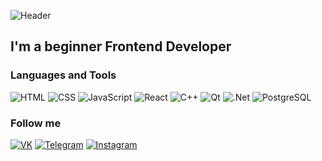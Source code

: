 ![Header]([https://github.com/saitovmarat/saitovmarat/blob/main/assets/238355349-7d484dc9-68a9-4ee6-a767-aea59035c12d.gif](https://github.com/saitovmarat/saitovmarat/blob/main/assets/212749447-bfb7e725-6987-49d9-ae85-2015e3e7cc41.gif))

## I'm a beginner Frontend Developer

### Languages and Tools
![HTML](https://img.shields.io/badge/-HTML-090909?style=for-the-badge&logo=html5&logoColor=E34F26)
![CSS](https://img.shields.io/badge/-CSS-090909?style=for-the-badge&logo=css3&logoColor=1572B6)
![JavaScript](https://img.shields.io/badge/-JavaScript-090909?style=for-the-badge&logo=javascript&logoColor=F7DF1E)
![React](https://img.shields.io/badge/-React-090909?style=for-the-badge&logo=react&logoColor=61DAFB)
![C++](https://img.shields.io/badge/-C++-090909?style=for-the-badge&logo=cplusplus&logoColor=00599C)
![Qt](https://img.shields.io/badge/-Qt-090909?style=for-the-badge&logo=qt&logoColor=41CD52)
![.Net](https://img.shields.io/badge/-Framework-090909?style=for-the-badge&logo=dotnet&logoColor=512BD4)
![PostgreSQL](https://img.shields.io/badge/-SQL-090909?style=for-the-badge&logo=postgresql&logoColor=4169E1)

### Follow me
[![VK](https://img.shields.io/badge/-VK-090909?style=for-the-badge&logo=vk&logoColor=0077FF)](https://vk.com/maratsaitovv)
[![Telegram](https://img.shields.io/badge/-Telegram-090909?style=for-the-badge&logo=telegram&logoColor=26A5E4)](https://t.me/maratsaitovv)
[![Instagram](https://img.shields.io/badge/-Instagram-090909?style=for-the-badge&logo=instagram&logoColor=E4405F)](https://www.instagram.com/maratsaitovv?igsh=MTd2ZXpzOGUzdXdhNQ==)
